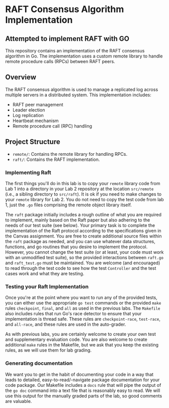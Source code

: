 # RAFT Consensus Algorithm Implementation

## Attempted to implement RAFT with GO

This repository contains an implementation of the RAFT consensus algorithm in Go. The implementation uses a custom remote library to handle remote procedure calls (RPCs) between RAFT peers.

## Overview

The RAFT consensus algorithm is used to manage a replicated log across multiple servers in a distributed system. This implementation includes:

- RAFT peer management
- Leader election
- Log replication
- Heartbeat mechanism
- Remote procedure call (RPC) handling

## Project Structure

- `remote/`: Contains the remote library for handling RPCs.
- `raft/`: Contains the RAFT implementation.

### Implementing Raft

The first things you'll do in this lab is to copy your `remote` library code from Lab 1 into a directory in your
Lab 2 repository at the location `src/remote` (i.e., a sibling directory to `src/raft`). It is ok if you need to
make changes to your `remote` library for Lab 2. You do not need to copy the test code from lab 1, just the `.go`
files comprising the remote object library itself.

The `raft` package initially includes a rough outline of what you are required to implement, mainly based on the
Raft paper but also adhering to the needs of our test suite (see below). Your primary task is to complete the
implementation of the Raft protocol according to the specifications given in the Canvas assignment. You are free
to create additional source files within the `raft` package as needed, and you can use whatever data structures,
functions, and go routines that you desire to implement the protocol. However, you cannot change the test suite
(or at least, your code must work with an unmodified test suite), so the provided interactions between `raft.go`
and `raft_test.go` must be maintained. You are welcome (and encouraged) to read through the test code to see how
the test `Controller` and the test cases work and what they are testing.

### Testing your Raft Implementation

Once you're at the point where you want to run any of the provided tests, you can either use the appropriate `go test`
commands or the provided `make` rules `checkpoint`, `final`, and `all` as used in the previous labs. The `Makefile`
also includes rules that run Go's race detector to ensure that your implementation is thread safe. These rules are
`checkpoint-race`, `test-race`, and `all-race`, and these rules are used in the auto-grader.

As with previous labs, you are certainly welcome to create your own test and supplementary evaluation code. You are
also welcome to create additional `make` rules in the Makefile, but we ask that you keep the existing rules, as we will
use them for lab grading.

### Generating documentation

We want you to get in the habit of documenting your code in a way that leads to detailed, easy-to-read/-navigate
package documentation for your code package. Our Makefile includes a `docs` rule that will pipe the output of the
`go doc` command into a text file that is reasonably easy to read. We will use this output for the manually graded
parts of the lab, so good comments are valuable.
